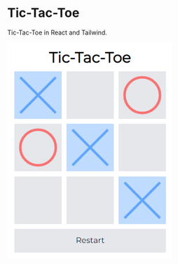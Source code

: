 # Tic-Tac-Toe

Tic-Tac-Toe in React and Tailwind.

<img
  src="https://raw.githubusercontent.com/abvalatouski/tic-tac-toe/master/img/screenshot.png"
/>
